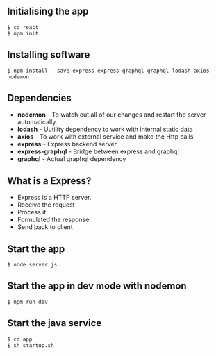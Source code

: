 ## Initialising the app
```
$ cd react
$ npm init
```

## Installing software
`$ npm install --save express express-graphql graphql lodash axios nodemon`

## Dependencies
* **nodemon** - To watch out all of our changes and restart the server automatically.
* **lodash** - Uutility dependency to work with internal static data
* **axios** - To work with external service and make the Http calls
* **express** - Express backend server
* **express-graphql** - Bridge between express and graphql
* **graphql** - Actual graphql dependency

## What is a Express?
* Express is a HTTP server.
* Receive the request
* Process it
* Formulated the response
* Send back to client

## Start the app
`$ node server.js`

## Start the app in dev mode with nodemon
`$ npm run dev`


## Start the java service
```
$ cd app
$ sh startup.sh
```
